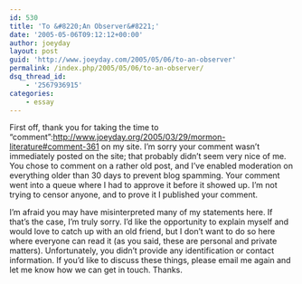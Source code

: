 ```yaml
---
id: 530
title: 'To &#8220;An Observer&#8221;'
date: '2005-05-06T09:12:12+00:00'
author: joeyday
layout: post
guid: 'http://www.joeyday.com/2005/05/06/to-an-observer'
permalink: /index.php/2005/05/06/to-an-observer/
dsq_thread_id:
    - '2567936915'
categories:
    - essay
---
```


First off, thank you for taking the time to “comment”:http://www.joeyday.org/2005/03/29/mormon-literature#comment-361 on my site. I’m sorry your comment wasn’t immediately posted on the site; that probably didn’t seem very nice of me. You chose to comment on a rather old post, and I’ve enabled moderation on everything older than 30 days to prevent blog spamming. Your comment went into a queue where I had to approve it before it showed up. I’m not trying to censor anyone, and to prove it I published your comment.

I’m afraid you may have misinterpreted many of my statements here. If that’s the case, I’m truly sorry. I’d like the opportunity to explain myself and would love to catch up with an old friend, but I don’t want to do so here where everyone can read it (as you said, these are personal and private matters). Unfortunately, you didn’t provide any identification or contact information. If you’d like to discuss these things, please email me again and let me know how we can get in touch. Thanks.